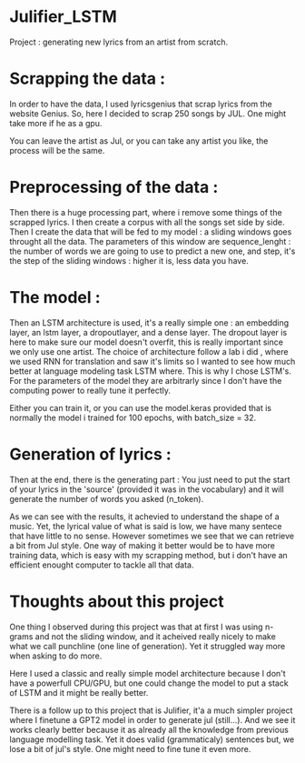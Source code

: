 # Julifier_LSTM
Project : generating new lyrics from an artist from scratch.

# Scrapping the data :
In order to have the data, I used lyricsgenius that scrap lyrics from the website Genius. So, here I decided to scrap 250 songs by JUL. One might take more if he as a gpu.

You can leave the artist as Jul, or you can take any artist you like, the process will be the same.

# Preprocessing of the data : 
Then there is a huge processing part, where i remove some things of the scrapped lyrics. I then create a corpus with all the songs set side by side. Then I create the data that will be fed to my model : a sliding windows goes throught all the data. The parameters of this window are sequence_lenght : the number of words we are going to use to predict a new one, and step, it's the step of the sliding windows : higher it is, less data you have.

# The model :
Then an LSTM architecture is used, it's a really simple one : an embedding layer, an lstm layer, a dropoutlayer, and a dense layer. The dropout layer is here to make sure our model doesn't overfit, this is really important since we only use one artist. The choice of architecture follow a lab i did , where we used RNN for translation and saw it's limits so I wanted to see how much better at language modeling task LSTM where. This is why I chose LSTM's. For the parameters of the model they are arbitrarly since I don't have the computing power to really tune it perfectly.

Either you can train it, or you can use the model.keras provided that is normally the model i trained for 100 epochs, with batch_size = 32.

# Generation of lyrics :
Then at the end, there is the generating part : You just need to put the start of your lyrics in the 'source' (provided it was in the vocabulary) and it will generate the number of words you asked (n_token).

As we can see with the results, it achevied to understand the shape of a music. Yet, the lyrical value of what is said is low, we have many sentece that have little to no sense. However sometimes we see that we can retrieve a bit from Jul style.
One way of making it better would be to have more training data, which is easy with my scrapping method, but i don't have an efficient enought computer to tackle all that data.

# Thoughts about this project
One thing I observed during this project was that at first I was using n-grams and not the sliding window, and it acheived really nicely to make what we call punchline (one line of generation). Yet it struggled way more when asking to do more.

Here I used a classic and really simple model architecture because I don't have a powerfull CPU/GPU, but one could change the model to put a stack of LSTM and it might be really better.

There is a follow up to this project that is Julifier, it'a a much simpler project where I finetune a GPT2 model in order to generate jul (still...). And we see it works clearly better because it as already all the knowledge from previous language modelling task. Yet it does valid (grammaticaly) sentences but, we lose a bit of jul's style. One might need to fine tune it even more.
